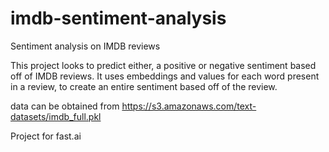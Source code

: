 # imdb-sentiment-analysis
Sentiment analysis on IMDB reviews

This project looks to predict either, a positive or negative sentiment based off of IMDB reviews. It uses embeddings and values for each word present in a review, to create an entire sentiment based off of the review.

data can be obtained from https://s3.amazonaws.com/text-datasets/imdb_full.pkl

Project for fast.ai
